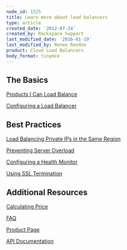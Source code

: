 ```yaml
---
node_id: 1525
title: Learn more about load balancers
type: article
created_date: '2012-07-24'
created_by: Rackspace Support
last_modified_date: '2016-01-19'
last_modified_by: Renee Rendon
product: Cloud Load Balancers
body_format: tinymce
---
```


The Basics
----------

[Products I Can Load
Balance](/how-to/products-i-can-load-balance "Products I Can Load Balance")

<div>

[Configuring a Load
Balancer](/how-to/configure-a-load-balancer "Configuring a Load Balancer")



</div>

Best Practices
--------------

[Load Balancing Private IPs in the Same
Region](/how-to/load-balancing-internal-ips-in-the-same-region)

[Preventing Server
Overload](/how-to/prevent-server-overload-with-cloud-load-balancers "Preventing Server Overload")

[Configuring a Health
Monitor](/how-to/configure-a-health-monitor-in-cloud-load-balancers "Configuring a Health Monitor")

[Using SSL
Termination](/how-to/cloud-load-balancers-faq)



Additional Resources
--------------------

[Calculating
Price](http://www.rackspace.com/cloud/cloud_hosting_products/loadbalancers/pricing/ "Cloud Load Balancers Pricing")

[FAQ](http://www.rackspace.com/cloud/cloud_hosting_products/loadbalancers/faq/ "Cloud Load Balancers FAQ")

[Product
Page](http://www.rackspace.com/cloud/cloud_hosting_products/loadbalancers/ "Cloud Load Balancers Product Page")

[API
Documentation](https://developer.rackspace.com/docs/ "Rackspace Cloud API Documentation")

